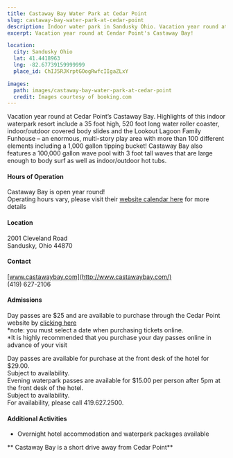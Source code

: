 ```yaml
---
title: Castaway Bay Water Park at Cedar Point
slug: castaway-bay-water-park-at-cedar-point
description: Indoor water park in Sandusky Ohio. Vacation year round at Cendar Point's Castaway Bay!
excerpt: Vacation year round at Cendar Point's Castaway Bay!

location:
  city: Sandusky Ohio
  lat: 41.4418963
  lng: -82.67739159999999
  place_id: ChIJ5RJKrptGOogRwfcIIgaZLxY

images:
  path: images/castaway-bay-water-park-at-cedar-point
  credit: Images courtesy of booking.com
---
```


Vacation year round at Cedar Point’s Castaway Bay.  Highlights of this indoor waterpark resort include a 35 foot high, 520 foot long water roller coaster, indoor/outdoor covered body slides and the Lookout Lagoon Family Funhouse – an enormous, multi-story play area with more than 100 different elements including a 1,000 gallon tipping bucket!  Castaway Bay also features a 100,000 gallon wave pool with 3 foot tall waves that are large enough to body surf as well as indoor/outdoor hot tubs.   
 
#### Hours of Operation 
Castaway Bay is open year round!  
Operating hours vary, please visit their [website calendar here](http://www.castawaybay.com/public/explore/calendar/index.cfm) for more details 
 
#### Location 
2001 Cleveland Road  
Sandusky, Ohio 44870 
 
#### Contact 
[www.castawaybay.com](http://www.castawaybay.com/)  
(419) 627-2106 
 
#### Admissions 
Day passes are $25 and are available to purchase through the Cedar Point website by [clicking here](https://www.cedarpoint.com/tickets/?promoCode=castaway)   
*note: you must select a date when purchasing tickets online.  
*It is highly recommended that you purchase your day passes online in advance of your visit
 
Day passes are available for purchase at the front desk of the hotel for $29.00.   
Subject to availability.  
Evening waterpark passes are available for $15.00 per person after 5pm at the front desk of the hotel.  
Subject to availability.   
For availability, please call 419.627.2500.  
 
#### Additional Activities 
- Overnight hotel accommodation and waterpark packages available 

** Castaway Bay is a short drive away from Cedar Point**
